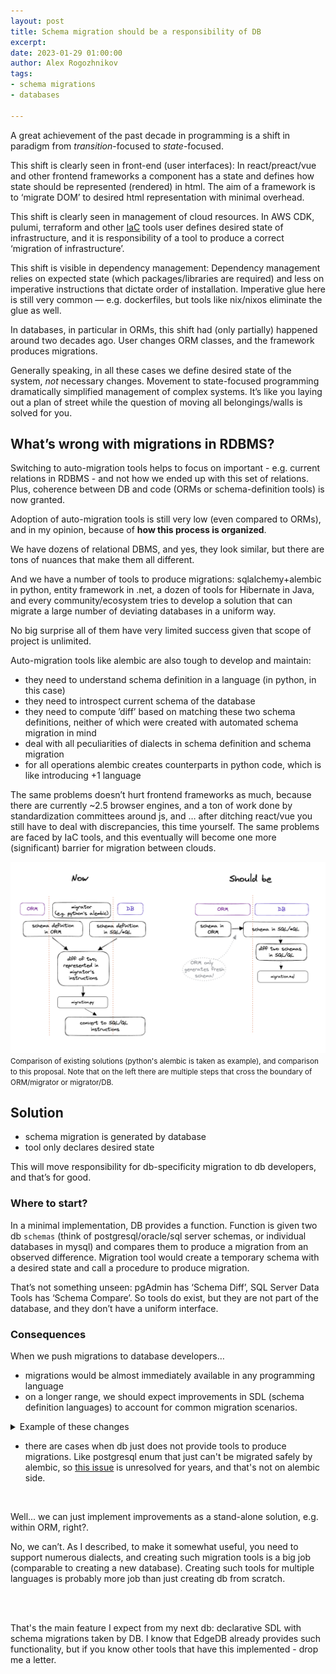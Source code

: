 ```yaml
---
layout: post
title: Schema migration should be a responsibility of DB
excerpt: 
date: 2023-01-29 01:00:00
author: Alex Rogozhnikov
tags: 
- schema migrations
- databases

---
```



A great achievement of the past decade in programming is a shift in paradigm from *transition*-focused to *state*-focused.

This shift is clearly seen in front-end (user interfaces):
In react/preact/vue and other frontend frameworks a component has a state and defines how state should be represented (rendered) in html. 
The aim of a framework is to ‘migrate DOM’ to desired html representation with minimal overhead. 

This shift is clearly seen in management of cloud resources. 
In AWS CDK, pulumi, terraform and other [IaC](https://en.wikipedia.org/wiki/Infrastructure_as_code) tools user defines desired state of infrastructure, and it is responsibility of a tool to produce a correct ‘migration of infrastructure’.

This shift is visible in dependency management:
Dependency management relies on expected state (which packages/libraries are required) and less on imperative instructions that dictate order of installation.
Imperative glue here is still very common &mdash; e.g. dockerfiles, but tools like nix/nixos eliminate the glue as well. 

<!-- Streamlit (tool used by data/ml folks) uses state (kept on client-side) to define the contents of the page. Every user action changes the state, and triggers computation of a new content with (mostly) preserved state.  -->

In databases, in particular in ORMs, this shift had (only partially) happened around two decades ago. 
User changes ORM classes, and the framework produces migrations. 

Generally speaking, in all these cases we define desired state of the system, *not* necessary changes.
Movement to state-focused programming dramatically simplified management of complex systems. 
It’s like you laying out a plan of street while the question of moving all belongings/walls is solved for you. 



## What’s wrong with migrations in RDBMS?

Switching to auto-migration tools helps to focus on important - e.g. current relations in RDBMS - and not how we ended up with this set of relations.
Plus, coherence between DB and code (ORMs or schema-definition tools) is now granted.

Adoption of auto-migration tools is still very low (even compared to ORMs), and in my opinion, because of **how this process is organized**.

We have dozens of relational DBMS, and yes, they look similar, but there are tons of nuances that make them all different.

And we have a number of tools to produce migrations: sqlalchemy+alembic in python, entity framework in .net, a dozen of tools for Hibernate in Java, and every community/ecosystem tries to develop a solution that can migrate a large number of deviating databases in a uniform way. 

No big surprise all of them have very limited success given that scope of project is unlimited.

Auto-migration tools like alembic are also tough to develop and maintain:
- they need to understand schema definition in a language (in python, in this case)
- they need to introspect current schema of the database 
- they need to compute ’diff’ based on matching these two schema definitions, neither of which were created with automated schema migration in mind
- deal with all peculiarities of dialects in schema definition and schema migration
- for all operations alembic creates counterparts in python code, which is like introducing +1 language 

The same problems doesn’t hurt frontend frameworks as much, because there are currently ~2.5 browser engines, and a ton of work done by standardization committees around js, and … after ditching react/vue you still have to deal with discrepancies, this time yourself.
The same problems are faced by IaC tools, and this eventually will become one more (significant) barrier for migration between clouds.


<img src='/images/migrations/migration-db.png' width=800 />
<small>
Comparison of existing solutions (python's alembic is taken as example), 
and comparison to this proposal. Note that on the left there are multiple steps that cross the boundary
of ORM/migrator or migrator/DB.
</small>

## Solution


- schema migration is generated by database
- tool only declares desired state

This will move responsibility for db-specificity migration to db developers, and that’s for good.



### Where to start?

In a minimal implementation, DB provides a function. Function is given two db `schemas` (think of postgresql/oracle/sql server schemas, or individual databases in mysql) and compares them to produce a migration from an observed difference. 
Migration tool would create a temporary schema with a desired state and call a procedure to produce migration.
 

That’s not something unseen: pgAdmin has ‘Schema Diff’, SQL Server Data Tools has ‘Schema Compare’. 
So tools do exist, but they are not part of the database, and they don’t have a uniform interface. 



### Consequences

When we push migrations to database developers…
- migrations would be almost immediately available in any programming language
- on a longer range, we should expect improvements in SDL (schema definition languages) to account for common migration scenarios. 
<details>
<summary> Example of these changes </summary>
<div markdown=1 >
For example, if you start from something like
```python
Relation Person:
  name: string
```
and migrate it to 
```python
Relation Person:
   full_name:  string
```

From the point of a migration tool it is not clear that you just renamed a field, not deleted ‘name’ and created ‘full_name’. 
Thus an additional technical identifier is necessary, for instance:

```python
Relation Person:
  name: string, oid=‘7dsd8’
```
to 
```python
Relation Person:
  full_name: string, oid=‘7dsd8’
```

now it is clear that renaming happened. There are a number of other ways to have smoother support of migrations.

However, this will be just an idea until DB developers don’t have to think about migration.
    
</div>
</details>

- there are cases when db just does not provide tools to produce migrations. Like postgresql enum that just can't be migrated safely by alembic, so [this issue](https://github.com/sqlalchemy/alembic/issues/278) is unresolved for years, and that's not on alembic side.

<br />

Well... we can just implement improvements as a stand-alone solution, e.g. within ORM, right?. 

No, we can’t. As I described, to make it somewhat useful, you need to support numerous dialects, and creating such migration tools is a big job (comparable to creating a new database). 
Creating such tools for multiple languages is probably more job than just creating db from scratch.


<br />

<br />


That's the main feature I expect from my next db: declarative SDL with schema migrations taken by DB.
I know that EdgeDB already provides such functionality, but if you know other tools that have this implemented - drop me a letter.










